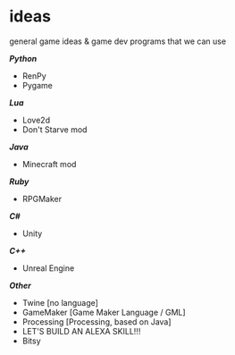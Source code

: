 # ideas
general game ideas & game dev programs that we can use


***Python***
* RenPy
* Pygame

***Lua***
* Love2d
* Don't Starve mod

***Java***
* Minecraft mod

***Ruby***
* RPGMaker

***C#***
* Unity

***C++***
* Unreal Engine

***Other***
* Twine [no language]
* GameMaker [Game Maker Language / GML]
* Processing [Processing, based on Java]
* LET'S BUILD AN ALEXA SKILL!!!
* Bitsy
